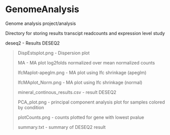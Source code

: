 # GenomeAnalysis
Genome analysis project/analysis

Directory for storing results transcipt readcounts and expression level study

deseq2 - Results DESEQ2
> DispEstsplot.png - Dispersion plot
>
> MA - MA plot log2folds normalized over mean normalized counts  
>
> lfcMaplot-apeglm.png - MA plot using lfc shrinkage (apeglm)
>
> lfcMAplot_Norm.png - MA plot using lfc shrinkage (normal)
>
> mineral_continous_results.csv - result DESEQ2
>
> PCA_plot.png - principal component analysis plot for samples colored by condition
>
> plotCounts.png - counts plotted for gene with lowest pvalue
>
> summary.txt - summary of DESEQ2 result
